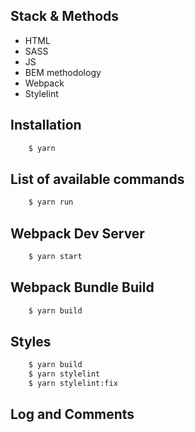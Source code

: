 ## Stack & Methods

- HTML
- SASS
- JS
- BEM methodology
- Webpack
- Stylelint

## Installation

```sh
    $ yarn
```

## List of available commands

```sh
    $ yarn run
```

## Webpack Dev Server

```sh
    $ yarn start
```

## Webpack Bundle Build

```sh
    $ yarn build
```

## Styles

```sh
    $ yarn build
    $ yarn stylelint
    $ yarn stylelint:fix
```

## Log and Comments

